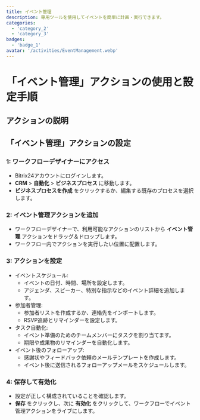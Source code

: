 ```yaml
---
title: イベント管理
description: 専用ツールを使用してイベントを簡単に計画・実行できます。
categories: 
  - 'category_2'
  - 'category_3'
badges: 
  - 'badge_1'
avatar: '/activities/EventManagement.webp'
---
```

# 「イベント管理」アクションの使用と設定手順

## アクションの説明

## **「イベント管理」アクションの設定**

### 1: ワークフローデザイナーにアクセス
- Bitrix24アカウントにログインします。
- **CRM** > **自動化** > **ビジネスプロセス** に移動します。
- **ビジネスプロセスを作成** をクリックするか、編集する既存のプロセスを選択します。

### 2: イベント管理アクションを追加
- ワークフローデザイナーで、利用可能なアクションのリストから **イベント管理** アクションをドラッグ＆ドロップします。
- ワークフロー内でアクションを実行したい位置に配置します。

### 3: アクションを設定
- イベントスケジュール:
  - イベントの日付、時間、場所を設定します。
  - アジェンダ、スピーカー、特別な指示などのイベント詳細を追加します。
- 参加者管理:
  - 参加者リストを作成するか、連絡先をインポートします。
  - RSVP追跡とリマインダーを設定します。
- タスク自動化:
  - イベント準備のためのチームメンバーにタスクを割り当てます。
  - 期限や成果物のリマインダーを自動化します。
- イベント後のフォローアップ:
  - 感謝状やフィードバック依頼のメールテンプレートを作成します。
  - イベント後に送信されるフォローアップメールをスケジュールします。

### 4: 保存して有効化
- 設定が正しく構成されていることを確認します。
- **保存** をクリックし、次に **有効化** をクリックして、ワークフローでイベント管理アクションをライブにします。
